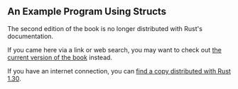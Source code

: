 ## An Example Program Using Structs

The second edition of the book is no longer distributed with Rust's documentation.

If you came here via a link or web search, you may want to check out [the current
version of the book](../ch05-02-example-structs.md) instead.

If you have an internet connection, you can [find a copy distributed with
Rust
1.30](https://doc.rust-lang.org/1.30.0/book/second-edition/ch05-02-example-structs.html).